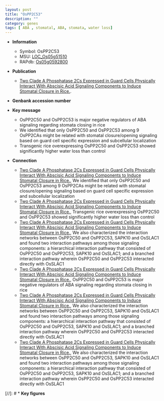 ```yaml
---
layout: post
title: "OsPP2C53"
description: ""
category: genes
tags: [ ABA , stomatal, ABA, stomata, water loss]
---
```


* **Information**  
    + Symbol: OsPP2C53  
    + MSU: [LOC_Os05g51510](http://rice.plantbiology.msu.edu/cgi-bin/ORF_infopage.cgi?orf=LOC_Os05g51510)  
    + RAPdb: [Os05g0592800](http://rapdb.dna.affrc.go.jp/viewer/gbrowse_details/irgsp1?name=Os05g0592800)  

* **Publication**  
    + [Two Clade A Phosphatase 2Cs Expressed in Guard Cells Physically Interact With Abscisic Acid Signaling Components to Induce Stomatal Closure in Rice.](N+Y).

* **Genbank accession number**  

* **Key message**  
    + OsPP2C50 and OsPP2C53 is major negative regulators of ABA signaling regarding stomata closing in rice
    + We identified that only OsPP2C50 and OsPP2C53 among 9 OsPP2CAs might be related with stomatal closure/opening signaling based on guard cell specific expression and subcellular localization
    + Transgenic rice overexpressing OsPP2C50 and OsPP2C53 showed significantly higher water loss than control

* **Connection**  
    + [Two Clade A Phosphatase 2Cs Expressed in Guard Cells Physically Interact With Abscisic Acid Signaling Components to Induce Stomatal Closure in Rice.](http://www.ncbi.nlm.nih.gov/pubmed?term=Two+Clade+A+Phosphatase+2Cs+Expressed+in+Guard+Cells+Physically+Interact+With+Abscisic+Acid+Signaling+Components+to+Induce+Stomatal+Closure+in+Rice.%5BTitle%5D),  We identified that only OsPP2C50 and OsPP2C53 among 9 OsPP2CAs might be related with stomatal closure/opening signaling based on guard cell specific expression and subcellular localization
    + [Two Clade A Phosphatase 2Cs Expressed in Guard Cells Physically Interact With Abscisic Acid Signaling Components to Induce Stomatal Closure in Rice.](http://www.ncbi.nlm.nih.gov/pubmed?term=Two+Clade+A+Phosphatase+2Cs+Expressed+in+Guard+Cells+Physically+Interact+With+Abscisic+Acid+Signaling+Components+to+Induce+Stomatal+Closure+in+Rice.%5BTitle%5D),  Transgenic rice overexpressing OsPP2C50 and OsPP2C53 showed significantly higher water loss than control
    + [Two Clade A Phosphatase 2Cs Expressed in Guard Cells Physically Interact With Abscisic Acid Signaling Components to Induce Stomatal Closure in Rice.](http://www.ncbi.nlm.nih.gov/pubmed?term=Two+Clade+A+Phosphatase+2Cs+Expressed+in+Guard+Cells+Physically+Interact+With+Abscisic+Acid+Signaling+Components+to+Induce+Stomatal+Closure+in+Rice.%5BTitle%5D),  We also characterized the interaction networks between OsPP2C50 and OsPP2C53, SAPK10 and OsSLAC1 and found two interaction pathways among those signaling components: a hierarchical interaction pathway that consisted of OsPP2C50 and OsPP2C53, SAPK10 and OsSLAC1; and a branched interaction pathway wherein OsPP2C50 and OsPP2C53 interacted directly with OsSLAC1
    + [Two Clade A Phosphatase 2Cs Expressed in Guard Cells Physically Interact With Abscisic Acid Signaling Components to Induce Stomatal Closure in Rice.](http://www.ncbi.nlm.nih.gov/pubmed?term=Two+Clade+A+Phosphatase+2Cs+Expressed+in+Guard+Cells+Physically+Interact+With+Abscisic+Acid+Signaling+Components+to+Induce+Stomatal+Closure+in+Rice.%5BTitle%5D), OsPP2C50 and OsPP2C53 is major negative regulators of ABA signaling regarding stomata closing in rice
    + [Two Clade A Phosphatase 2Cs Expressed in Guard Cells Physically Interact With Abscisic Acid Signaling Components to Induce Stomatal Closure in Rice.](http://www.ncbi.nlm.nih.gov/pubmed?term=Two+Clade+A+Phosphatase+2Cs+Expressed+in+Guard+Cells+Physically+Interact+With+Abscisic+Acid+Signaling+Components+to+Induce+Stomatal+Closure+in+Rice.%5BTitle%5D),  We also characterized the interaction networks between OsPP2C50 and OsPP2C53, SAPK10 and OsSLAC1 and found two interaction pathways among those signaling components: a hierarchical interaction pathway that consisted of OsPP2C50 and OsPP2C53, SAPK10 and OsSLAC1; and a branched interaction pathway wherein OsPP2C50 and OsPP2C53 interacted directly with OsSLAC1
    + [Two Clade A Phosphatase 2Cs Expressed in Guard Cells Physically Interact With Abscisic Acid Signaling Components to Induce Stomatal Closure in Rice.](http://www.ncbi.nlm.nih.gov/pubmed?term=Two+Clade+A+Phosphatase+2Cs+Expressed+in+Guard+Cells+Physically+Interact+With+Abscisic+Acid+Signaling+Components+to+Induce+Stomatal+Closure+in+Rice.%5BTitle%5D),  We also characterized the interaction networks between OsPP2C50 and OsPP2C53, SAPK10 and OsSLAC1 and found two interaction pathways among those signaling components: a hierarchical interaction pathway that consisted of OsPP2C50 and OsPP2C53, SAPK10 and OsSLAC1; and a branched interaction pathway wherein OsPP2C50 and OsPP2C53 interacted directly with OsSLAC1

[//]: # * **Key figures**  


